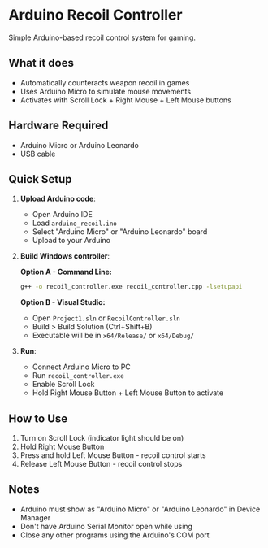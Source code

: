 # Arduino Recoil Controller

Simple Arduino-based recoil control system for gaming.

## What it does

- Automatically counteracts weapon recoil in games
- Uses Arduino Micro to simulate mouse movements
- Activates with Scroll Lock + Right Mouse + Left Mouse buttons

## Hardware Required

- Arduino Micro or Arduino Leonardo
- USB cable

## Quick Setup

1. **Upload Arduino code**:
   - Open Arduino IDE
   - Load `arduino_recoil.ino`
   - Select "Arduino Micro" or "Arduino Leonardo" board
   - Upload to your Arduino

2. **Build Windows controller**:
   
   **Option A - Command Line:**
   ```bash
   g++ -o recoil_controller.exe recoil_controller.cpp -lsetupapi
   ```
   
   **Option B - Visual Studio:**
   - Open `Project1.sln` or `RecoilController.sln`
   - Build > Build Solution (Ctrl+Shift+B)
   - Executable will be in `x64/Release/` or `x64/Debug/`

3. **Run**:
   - Connect Arduino Micro to PC
   - Run `recoil_controller.exe`
   - Enable Scroll Lock
   - Hold Right Mouse Button + Left Mouse Button to activate

## How to Use

1. Turn on Scroll Lock (indicator light should be on)
2. Hold Right Mouse Button
3. Press and hold Left Mouse Button - recoil control starts
4. Release Left Mouse Button - recoil control stops

## Notes

- Arduino must show as "Arduino Micro" or "Arduino Leonardo" in Device Manager
- Don't have Arduino Serial Monitor open while using
- Close any other programs using the Arduino's COM port